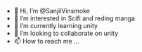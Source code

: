 - 👋 Hi, I’m @SanjilVinsmoke
- 👀 I’m interested in Scifi and reding manga
- 🌱 I’m currently learning unity
- 💞️ I’m looking to collaborate on unity
- 📫 How to reach me ...

<!---
SanjilVinsmoke/SanjilVinsmoke is a ✨ special ✨ repository because its `README.md` (this file) appears on your GitHub profile.
You can click the Preview link to take a look at your changes.
--->
